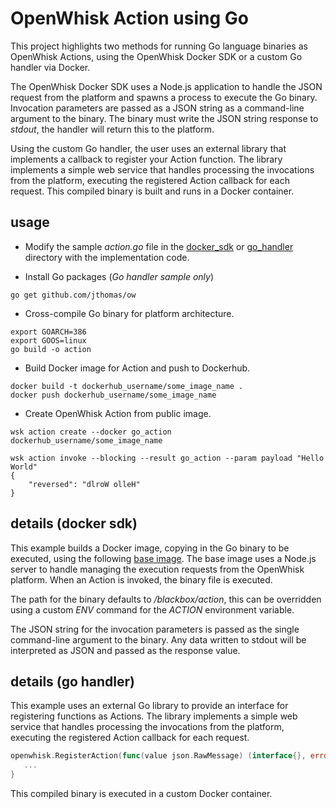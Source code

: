 # OpenWhisk Action using Go

This project highlights two methods for running Go language binaries as OpenWhisk Actions, using the OpenWhisk Docker SDK or a custom Go handler via Docker.

The OpenWhisk Docker SDK uses a Node.js application to handle the JSON request from the platform and spawns a process to execute the Go binary. Invocation parameters are passed as a JSON string as a command-line argument to the binary. The binary must write the JSON string response to _stdout_, the handler will return this to the platform.

Using the custom Go handler, the user uses an external library that implements a callback to register your Action function. The library implements a simple web service that handles processing the invocations from the platform, executing the registered Action callback for each request. This compiled binary is built and runs in a Docker container.

usage
--

- Modify the sample _action.go_ file in the [docker_sdk](https://github.com/jthomas/openwhisk_go_action/tree/master/docker_sdk) or [go_handler](https://github.com/jthomas/openwhisk_go_action/tree/master/go_handler) directory with the implementation code.

- Install Go packages (_Go handler sample only_)
```
go get github.com/jthomas/ow
```

- Cross-compile Go binary for platform architecture.
```
export GOARCH=386
export GOOS=linux
go build -o action
```

- Build Docker image for Action and push to Dockerhub.

```
docker build -t dockerhub_username/some_image_name .
docker push dockerhub_username/some_image_name
```

- Create OpenWhisk Action from public image.

```
wsk action create --docker go_action dockerhub_username/some_image_name
```


```
wsk action invoke --blocking --result go_action --param payload "Hello World"
{
    "reversed": "dlroW olleH"
}
```

details (docker sdk)
-- 

This example builds a Docker image, copying in the Go binary to be executed, using the following [base image](https://hub.docker.com/r/jamesthomas/openwhisk_docker_action/). The base image uses a Node.js server to handle managing the execution requests from the OpenWhisk platform. When an Action is invoked, the binary file is executed. 

The path for the binary defaults to _/blackbox/action_, this can be overridden using a custom _ENV_ command for the _ACTION_ environment variable.

The JSON string for the invocation parameters is passed as the single command-line argument to the binary. Any data written to stdout will be interpreted as JSON and passed as the response value.


details (go handler)
-- 

This example uses an external Go library to provide an interface for registering functions as Actions. The library implements a simple web service that handles processing the invocations from the platform, executing the registered Action callback for each request. 

```go
openwhisk.RegisterAction(func(value json.RawMessage) (interface{}, error) {
   ...	
}
```

This compiled binary is executed in a custom Docker container.
